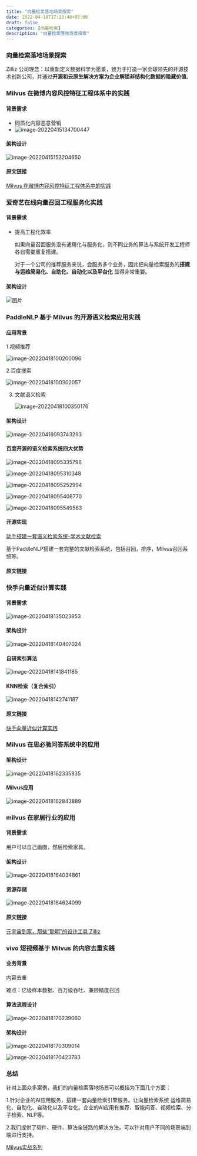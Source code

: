 ```yaml
---
title: "向量检索落地场景探索"
date: 2022-04-18T17:23:48+08:00
draft: false
categories: [向量检索]
description: "向量检索落地场景探索"
---
```


<!--more-->

### 向量检索落地场景探索



Zilliz 公司理念：以重新定义数据科学为愿景，致力于打造一家全球领先的开源技术创新公司，并通过**开源和云原生解决方案为企业解锁非结构化数据的隐藏价值**。



### Milvus 在微博内容风控特征工程体系中的实践

#### 背景需求

* 同质化内容恶意营销
* ![image-20220415134700447](../img/image-20220415134700447.png)



#### 架构设计

![image-20220415153204650](../img/image-20220415153204650.png)



#### 原文链接

[Milvus 在微博内容风控特征工程体系中的实践](https://www.bilibili.com/video/BV17Y411G7cB?spm_id_from=333.999.0.0)

### 爱奇艺在线向量召回工程服务化实践

#### 背景需求

* 提高工程化效率

  如果向量召回服务没有通用化与服务化，则不同业务的算法与系统开发工程师各自需要重复搭建。

  对于一个公司的推荐服务来说，会服务多个业务，因此把向量检索服务的**搭建与运维简易化、自助化、自动化以及平台化** 显得非常重要。



#### 架构设计

![图片](../img/640.png)



### PaddleNLP 基于 Milvus 的开源语义检索应用实践

#### 应用背景

1.视频推荐

![image-20220418100200096](../img/image-20220418100200096.png)

2.百度搜索

![image-20220418100302057](../img/image-20220418100302057.png)

3. 文献语义检索

   ![image-20220418100350176](../img/image-20220418100350176.png)

#### 架构设计

![image-20220418093743293](../img/image-20220418093743293.png)



#### 百度开源的语义检索系统四大优势

![image-20220418095335798](../img/image-20220418095335798.png)

![image-20220418095310348](../img/image-20220418095310348.png)

![image-20220418095252994](../img/image-20220418095252994.png)



![image-20220418095406770](../img/image-20220418095406770.png)

 ![image-20220418095549563](../img/image-20220418095549563.png)



#### 开源实现

[动手搭建一套语义检索系统-学术文献检索](https://aistudio.baidu.com/aistudio/projectdetail/3351784?channelType=0&channel=0)

基于PaddleNLP搭建一套完整的文献检索系统，包括召回，排序，Milvus召回系统等。

#### 原文链接



### 快手向量近似计算实践

#### 背景需求

![image-20220418135023853](../img/image-20220418135023853.png)



#### 架构设计

![image-20220418140407024](../img/image-20220418140407024.png)



#### 自研索引算法

![image-20220418141841185](../img/image-20220418141841185.png)







#### KNN检索（复合索引）

![image-20220418142741187](../img/image-20220418142741187.png)

#### 原文链接

[快手向量近似计算实践](https://www.bilibili.com/video/BV1444y1p7c8?spm_id_from=333.999.0.0)

### Milvus 在思必驰问答系统中的应用

#### 架构设计

![image-20220418162335835](../img/image-20220418162335835.png)



#### Milvus应用

![image-20220418162843889](../img/image-20220418162843889.png)









### milvus 在家居行业的应用

#### 背景需求

用户可以自己画图，然后检索家具。

#### 架构设计

![image-20220418164034861](../img/image-20220418164034861.png)



#### 资源存储

![image-20220418164624099](../img/image-20220418164624099.png)



#### 原文链接

[元宇宙到家，那些“聪明”的设计工具 Zilliz](https://www.bilibili.com/video/BV1v44y1J7Ts?spm_id_from=333.999.0.0)



### vivo 短视频基于 Milvus 的内容去重实践

#### 业务背景

内容去重

难点：亿级样本数据、百万级吞吐、兼顾精度召回

#### 算法流程设计

![image-20220418170239060](../img/image-20220418170239060.png)



#### 架构设计

![image-20220418170309014](../img/image-20220418170309014.png)



![image-20220418170423783](../img/image-20220418170423783.png)







### 总结

针对上面众多案例，我们的向量检索落地场景可以概括为下面几个方面：

1.针对企业的AI应用服务，搭建一套向量检索引擎服务。让向量检索系统 运维简易化、自助化、自动化以及平台化。企业的AI应用有推荐、智能问答、视频检索、分子检索、NLP等。

2.我们提供了软件、硬件、算法全链路的解决方法，可以针对用户不同的场景端到端进行支持。



[Milvus实战系列](https://space.bilibili.com/478166626/channel/seriesdetail?sid=2050872)
